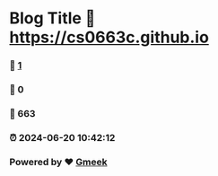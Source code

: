 # Blog Title :link: https://cs0663c.github.io 
### :page_facing_up: [1](https://cs0663c.github.io/tag.html) 
### :speech_balloon: 0 
### :hibiscus: 663 
### :alarm_clock: 2024-06-20 10:42:12 
### Powered by :heart: [Gmeek](https://github.com/Meekdai/Gmeek)
